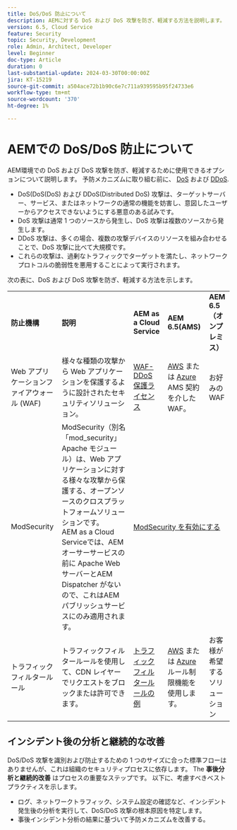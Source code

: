 ```yaml
---
title: DoS/DoS 防止について
description: AEMに対する DoS および DoS 攻撃を防ぎ、軽減する方法を説明します。
version: 6.5, Cloud Service
feature: Security
topic: Security, Development
role: Admin, Architect, Developer
level: Beginner
doc-type: Article
duration: 0
last-substantial-update: 2024-03-30T00:00:00Z
jira: KT-15219
source-git-commit: a504ace72b1b90c6e7c711a939595b95f24733e6
workflow-type: tm+mt
source-wordcount: '370'
ht-degree: 1%

---
```



# AEMでの DoS/DoS 防止について

AEM環境での DoS および DoS 攻撃を防ぎ、軽減するために使用できるオプションについて説明します。 予防メカニズムに取り組む前に、 [DoS](https://developer.mozilla.org/en-US/docs/Glossary/DOS_attack) および [DDoS](https://developer.mozilla.org/en-US/docs/Glossary/Distributed_Denial_of_Service).

- DoS(DoS(DoS) および DDoS(Distributed DoS) 攻撃は、ターゲットサーバー、サービス、またはネットワークの通常の機能を妨害し、意図したユーザーからアクセスできないようにする悪意のある試みです。
- DoS 攻撃は通常 1 つのソースから発生し、DoS 攻撃は複数のソースから発生します。
- DDoS 攻撃は、多くの場合、複数の攻撃デバイスのリソースを組み合わせることで、DoS 攻撃に比べて大規模です。
- これらの攻撃は、過剰なトラフィックでターゲットを満たし、ネットワークプロトコルの脆弱性を悪用することによって実行されます。

次の表に、DoS および DoS 攻撃を防ぎ、軽減する方法を示します。

<table>
    <tbody>
        <tr>
            <td><strong>防止機構</strong></td>
            <td><strong>説明</strong></td>
            <td><strong>AEM as a Cloud Service</strong></td>
            <td><strong>AEM 6.5(AMS)</strong></td>
            <td><strong>AEM 6.5（オンプレミス）</strong></td>
        </tr>
        <tr>
            <td>Web アプリケーションファイアウォール (WAF)</td>
            <td>様々な種類の攻撃から Web アプリケーションを保護するように設計されたセキュリティソリューション。</td>
            <td>
            <a href="https://experienceleague.adobe.com/en/docs/experience-manager-learn/cloud-service/security/traffic-filter-and-waf-rules/examples-and-analysis#waf-rules" target="_blank">WAF-DDoS 保護ライセンス</a></td>
            <td><a href="https://docs.aws.amazon.com/waf/" target="_blank">AWS</a> または <a href="https://azure.microsoft.com/en-us/products/web-application-firewall" target="_blank">Azure</a> AMS 契約を介した WAF。</td>
            <td>お好みの WAF</td>
        </tr>
        <tr>
            <td>ModSecurity</td>
            <td>ModSecurity（別名「mod_security」Apache モジュール）は、Web アプリケーションに対する様々な攻撃から保護する、オープンソースのクロスプラットフォームソリューションです。<br/> AEM as a Cloud Serviceでは、AEMオーサーサービスの前に Apache Web サーバーとAEM Dispatcher がないので、これはAEMパブリッシュサービスにのみ適用されます。</td>
            <td colspan="3"><a href="https://experienceleague.adobe.com/en/docs/experience-manager-learn/foundation/security/modsecurity-crs-dos-attack-protection" target="_blank">ModSecurity を有効にする </a></td>
        </tr>
        <tr>
            <td>トラフィックフィルタールール</td>
            <td>トラフィックフィルタールールを使用して、CDN レイヤーでリクエストをブロックまたは許可できます。</td>
            <td><a href="https://experienceleague.adobe.com/en/docs/experience-manager-learn/cloud-service/security/traffic-filter-and-waf-rules/examples-and-analysis" target="_blank">トラフィックフィルタールールの例</a></td>
            <td><a href="https://docs.aws.amazon.com/waf/latest/developerguide/waf-rule-statement-type-rate-based.html" target="_blank">AWS</a> または <a href="https://learn.microsoft.com/en-us/azure/web-application-firewall/ag/rate-limiting-overview" target="_blank">Azure</a> ルール制限機能を使用します。</td>
            <td>お客様が希望するソリューション</td>
        </tr>
    </tbody>
</table>

## インシデント後の分析と継続的な改善

DoS/DoS 攻撃を識別および防止するための 1 つのサイズに合った標準フローはありませんが、これは組織のセキュリティプロセスに依存します。 The **事後分析と継続的改善** はプロセスの重要なステップです。 以下に、考慮すべきベストプラクティスを示します。

- ログ、ネットワークトラフィック、システム設定の確認など、インシデント発生後の分析を実行して、DoS/DoS 攻撃の根本原因を特定します。
- 事後インシデント分析の結果に基づいて予防メカニズムを改善する。

